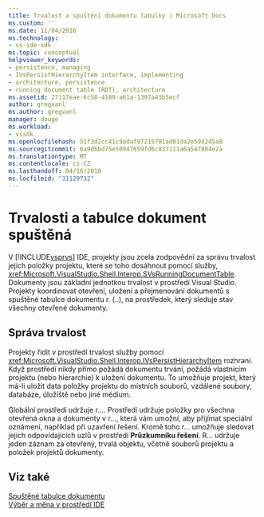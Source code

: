 ```yaml
---
title: Trvalost a spuštění dokumentu tabulky | Microsoft Docs
ms.custom: ''
ms.date: 11/04/2016
ms.technology:
- vs-ide-sdk
ms.topic: conceptual
helpviewer_keywords:
- persistence, managing
- IVsPersistHierarchyItem interface, implementing
- architecture, persistence
- running document table (RDT), architecture
ms.assetid: 27117eae-6c58-4189-a61a-1397a43b5ecf
author: gregvanl
ms.author: gregvanl
manager: douge
ms.workload:
- vssdk
ms.openlocfilehash: 51f3d2cc41c9adaf97215701ad01da2e59d245a8
ms.sourcegitcommit: 6a9d5bd75e50947659fd6c837111a6a547884e2a
ms.translationtype: MT
ms.contentlocale: cs-CZ
ms.lasthandoff: 04/16/2018
ms.locfileid: "31129732"
---
```

# <a name="persistence-and-the-running-document-table"></a>Trvalosti a tabulce dokument spuštěná
V [!INCLUDE[vsprvs](../../code-quality/includes/vsprvs_md.md)] IDE, projekty jsou zcela zodpovědní za správu trvalost jejich položky projektu, které se toho dosáhnout pomocí služby, <xref:Microsoft.VisualStudio.Shell.Interop.SVsRunningDocumentTable>. Dokumenty jsou základní jednotkou trvalost v prostředí Visual Studio. Projekty koordinovat otevření, uložení a přejmenování dokumentů s spuštěné tabulce dokumentu r. (..), na prostředek, který sleduje stav všechny otevřené dokumenty.  
  
## <a name="managing-persistence"></a>Správa trvalost  
 Projekty řídit v prostředí trvalost služby pomocí <xref:Microsoft.VisualStudio.Shell.Interop.IVsPersistHierarchyItem> rozhraní. Když prostředí nikdy přímo požádá dokumentu trvání, požádá vlastnícím projektu (nebo hierarchie) k uložení dokumentu. To umožňuje projekt, který má-li uložit data položky projektu do místních souborů, vzdálené soubory, databáze, úložiště nebo jiné médium.  
  
 Globální prostředí udržuje r.... Prostředí udržuje položky pro všechna otevřená okna a dokumenty v r..., která vám umožní, aby přijímat speciální oznámení, například při uzavření řešení. Kromě toho r... umožňuje sledovat jejich odpovídajících uzlů v prostředí **Průzkumníku řešení**. R... udržuje jeden záznam za otevřený, trvalá objektu, včetně souborů projektu a položek projektů dokumenty.  
  
## <a name="see-also"></a>Viz také  
 [Spuštěné tabulce dokumentu](../../extensibility/internals/running-document-table.md)   
 [Výběr a měna v prostředí IDE](../../extensibility/internals/selection-and-currency-in-the-ide.md)